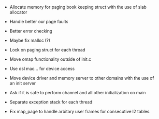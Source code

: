 - Allocate memory for paging book keeping struct with the use of slab allocator

- Handle better our page faults 

- Better error checking 

- Maybe fix malloc (?)

- Lock on paging struct for each thread

- Move omap functionality outside of init.c

- Use dsl mac... for device access

- Move device driver and memory server to other domains with the use of an init server

- Ask if it is safe to perform channel and all other initialization on main 

- Separate exception stack for each thread

- Fix map_page to handle arbitary user frames for consecutive l2 tables
